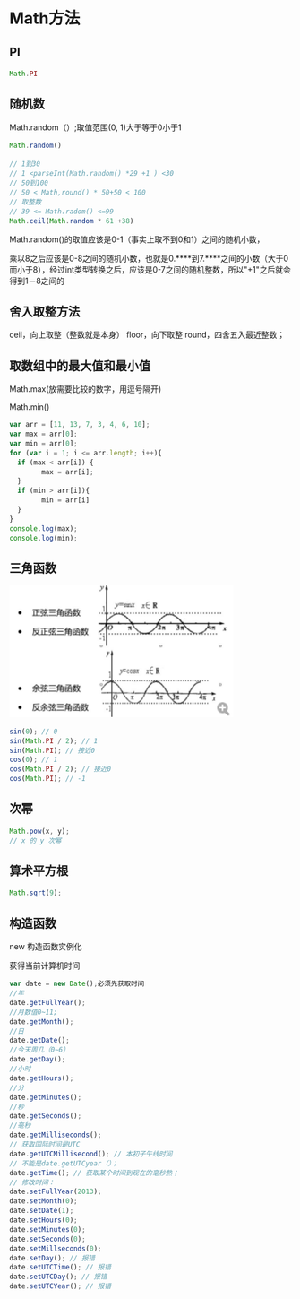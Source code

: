 # Math方法

## PI

```js
Math.PI
```

## 随机数

Math.random（）;取值范围(0, 1)大于等于0小于1

```js
Math.random()

// 1到30
// 1 <parseInt(Math.random() *29 +1 ) <30
// 50到100
// 50 < Math,round() * 50+50 < 100
// 取整数
// 39 <= Math.radom() <=99
Math.ceil(Math.random * 61 +38)
```

Math.random()的取值应该是0-1（事实上取不到0和1）之间的随机小数，

乘以8之后应该是0-8之间的随机小数，也就是0.****到7.****之间的小数（大于0而小于8），经过int类型转换之后，应该是0-7之间的随机整数，所以"+1"之后就会得到1－8之间的

## 舍入取整方法

ceil，向上取整（整数就是本身）
floor，向下取整
round，四舍五入最近整数；

## 取数组中的最大值和最小值

Math.max(放需要比较的数字，用逗号隔开)

Math.min()

```js
var arr = [11, 13, 7, 3, 4, 6, 10];
var max = arr[0];
var min = arr[0];
for (var i = 1; i <= arr.length; i++){
  if (max < arr[i]) {
        max = arr[i];
  }
  if (min > arr[i]){
        min = arr[i]
  }
}
console.log(max);
console.log(min);
```

## 三角函数

<img src='./images/image1.png' width='400'>

```js
sin(0); // 0
sin(Math.PI / 2); // 1
sin(Math.PI); // 接近0
cos(0); // 1
cos(Math.PI / 2); // 接近0
cos(Math.PI); // -1
```

## 次幂

```js
Math.pow(x, y);
// x 的 y 次幂
```

## 算术平方根

```js
Math.sqrt(9);
```

## 构造函数

new 构造函数实例化

获得当前计算机时间

```js
var date = new Date();必须先获取时间
//年
date.getFullYear();
//月数值0~11;
date.getMonth();
//日
date.getDate();
//今天周几（0~6）
date.getDay();
//小时
date.getHours();
//分
date.getMinutes();
//秒
date.getSeconds();
//毫秒
date.getMilliseconds();
// 获取国际时间是UTC
date.getUTCMillisecond(); // 本初子午线时间
// 不能是date.getUTCyear（）；
date.getTime(); // 获取某个时间到现在的毫秒熟；
// 修改时间：
date.setFullYear(2013);
date.setMonth(0);
date.setDate(1);
date.setHours(0);
date.setMinutes(0);
date.setSeconds(0);
date.setMillseconds(0);
date.setDay(); // 报错
date.setUTCTime(); // 报错
date.setUTCDay(); // 报错
date.setUTCYear(); // 报错
```